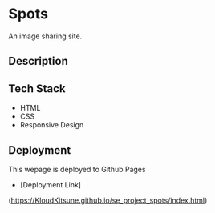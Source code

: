# Spots

An image sharing site.

## Description

## Tech Stack

- HTML
- CSS
- Responsive Design

## Deployment

This wepage is deployed to Github Pages

- [Deployment Link]

(https://KloudKitsune.github.io/se_project_spots/index.html)
